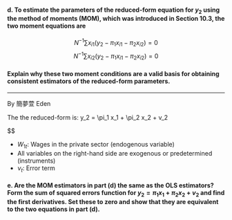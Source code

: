 #### d. To estimate the parameters of the reduced-form equation for $y_2$ using the method of moments (MOM), which was introduced in Section 10.3, the two moment equations are
$$
N^{−1}\sum{x_{i1}(y_2 − \pi_1 x_{i1} − \pi_2 x_{i2})} = 0
$$
$$
N^{−1}\sum{x_{i2}(y_2 − \pi_1 x_{i1} − \pi_2 x_{i2})} = 0
$$
#### Explain why these two moment conditions are a valid basis for obtaining consistent estimators of the reduced-form parameters.
---

By 簡夢萱 Eden 

The the reduced-form is: y_2 = \pi_1 x_1 + \pi_2 x_2 + v_2

$$

- $W_{1t}:$ Wages in the private sector (endogenous variable)
- All variables on the right-hand side are exogenous or predetermined (instruments)
- $\nu_t:$ Error term

#### e. Are the MOM estimators in part (d) the same as the OLS estimators? Form the sum of squared errors function for $y_2 = \pi_1 x_1 + \pi_2 x_2 + v_2$ and find the first derivatives. Set these to zero and show that they are equivalent to the two equations in part (d).
